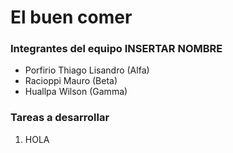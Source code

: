 # El buen comer

### Integrantes del equipo INSERTAR NOMBRE
 - Porfirio Thiago Lisandro (Alfa)
 - Racioppi Mauro (Beta)
 - Huallpa Wilson (Gamma)

### Tareas  a desarrollar

<ol>
  <li>HOLA</li>
</ol>
